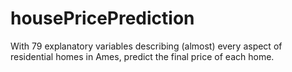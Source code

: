 # housePricePrediction
With 79 explanatory variables describing (almost) every aspect of residential homes in Ames, predict the final price of each home.
